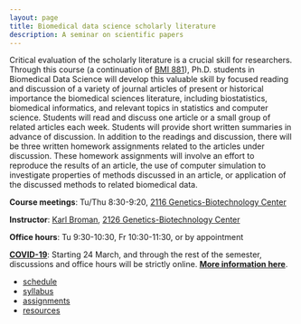 ```yaml
---
layout: page
title: Biomedical data science scholarly literature
description: A seminar on scientific papers
---
```


Critical evaluation of the scholarly literature is a crucial skill for
researchers. Through this course (a continuation of [BMI
881](https://kbroman.org/BMI881)), Ph.D. students in Biomedical Data Science will develop this
valuable skill by focused reading and discussion of a variety of
journal articles of present or historical importance the biomedical
sciences literature, including biostatistics, biomedical informatics,
and relevant topics in statistics and computer science. Students will
read and discuss one article or a small group of related articles each
week. Students will provide short written summaries in advance of
discussion. In addition to the readings and discussion,
there will be three written homework assignments
related to the articles under discussion. These homework assignments
will involve an effort to reproduce the results of an article, the use
of computer simulation to investigate properties of methods discussed
in an article, or application of the discussed methods to related
biomedical data.

**Course meetings**: Tu/Thu 8:30-9:20, [2116 Genetics-Biotechnology Center](https://map.wisc.edu/s/2tie3nen)

**Instructor**: [Karl Broman](https://kbroman.org),
[2126 Genetics-Biotechnology Center](https://map.wisc.edu/s/2tie3nen)

**Office hours**: Tu 9:30-10:30, Fr 10:30-11:30, or by appointment

**[COVID-19](https://covid19.wisc.edu)**: Starting 24 March, and through the rest of the semester,
discussions and office hours will be strictly online. [**More information here**](online.html).

- [schedule](schedule.html)
- [syllabus](syllabus.html)
- [assignments](assignments.html)
- [resources](resources.html)
